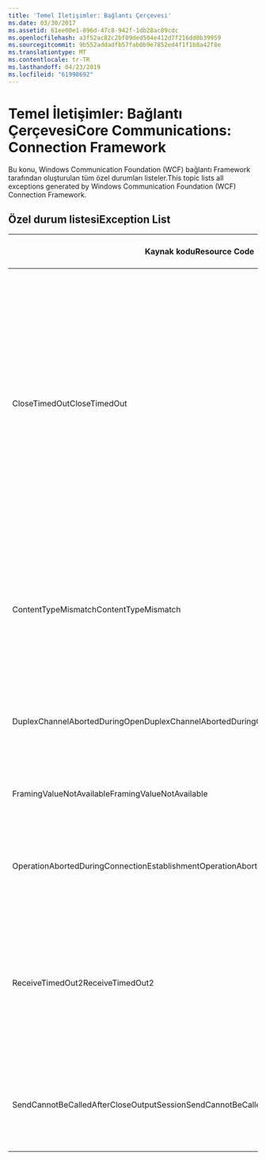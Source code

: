 ```yaml
---
title: 'Temel İletişimler: Bağlantı Çerçevesi'
ms.date: 03/30/2017
ms.assetid: 61ee00e1-896d-47c8-942f-1db28ac89cdc
ms.openlocfilehash: a3f52ac82c2bf09ded504e412d7f216dd0b39959
ms.sourcegitcommit: 9b552addadfb57fab0b9e7852ed4f1f1b8a42f8e
ms.translationtype: MT
ms.contentlocale: tr-TR
ms.lasthandoff: 04/23/2019
ms.locfileid: "61998692"
---
```

# <a name="core-communications-connection-framework"></a><span data-ttu-id="59939-102">Temel İletişimler: Bağlantı Çerçevesi</span><span class="sxs-lookup"><span data-stu-id="59939-102">Core Communications: Connection Framework</span></span>
<span data-ttu-id="59939-103">Bu konu, Windows Communication Foundation (WCF) bağlantı Framework tarafından oluşturulan tüm özel durumları listeler.</span><span class="sxs-lookup"><span data-stu-id="59939-103">This topic lists all exceptions generated by Windows Communication Foundation (WCF) Connection Framework.</span></span>  
  
## <a name="exception-list"></a><span data-ttu-id="59939-104">Özel durum listesi</span><span class="sxs-lookup"><span data-stu-id="59939-104">Exception List</span></span>  
  
|<span data-ttu-id="59939-105">Kaynak kodu</span><span class="sxs-lookup"><span data-stu-id="59939-105">Resource Code</span></span>|<span data-ttu-id="59939-106">Kaynak dizesi</span><span class="sxs-lookup"><span data-stu-id="59939-106">Resource String</span></span>|  
|-------------------|---------------------|  
|<span data-ttu-id="59939-107">CloseTimedOut</span><span class="sxs-lookup"><span data-stu-id="59939-107">CloseTimedOut</span></span>|<span data-ttu-id="59939-108">Close yöntemi belirtilen zamandan sonra zaman aşımına uğradı.</span><span class="sxs-lookup"><span data-stu-id="59939-108">The Close method timed out after the specified time.</span></span> <span data-ttu-id="59939-109">Close çağrısına geçirilen zaman aşımı değerini artırın ya da binding üstündeki CloseTimeout değerini artırın.</span><span class="sxs-lookup"><span data-stu-id="59939-109">Increase the timeout value that is passed to the call to Close or increase the CloseTimeout value on the binding.</span></span> <span data-ttu-id="59939-110">Bu işlem için ayrılan süre daha uzun bir zaman aşımı değerinin bir bölümü olabilir.</span><span class="sxs-lookup"><span data-stu-id="59939-110">The time allotted to this operation may have been a portion of a longer timeout.</span></span>|  
|<span data-ttu-id="59939-111">ContentTypeMismatch</span><span class="sxs-lookup"><span data-stu-id="59939-111">ContentTypeMismatch</span></span>|<span data-ttu-id="59939-112">Belirtilen içerik türü, belirtilen bekliyor bir hizmete gönderildi.</span><span class="sxs-lookup"><span data-stu-id="59939-112">The specified content type was sent to a service that was expecting the specified.</span></span> <span data-ttu-id="59939-113">İstemci ve hizmet bağlamaları eşleşmiyor olabilir.</span><span class="sxs-lookup"><span data-stu-id="59939-113">The client and service bindings may be mismatched.</span></span>|  
|<span data-ttu-id="59939-114">DuplexChannelAbortedDuringOpen</span><span class="sxs-lookup"><span data-stu-id="59939-114">DuplexChannelAbortedDuringOpen</span></span>|<span data-ttu-id="59939-115">Belirtilen çift yönlü kanalı açma işlemi sırasında sonlandırıldı.</span><span class="sxs-lookup"><span data-stu-id="59939-115">The duplex channel to the specified terminated during the Open process.</span></span>|  
|<span data-ttu-id="59939-116">FramingValueNotAvailable</span><span class="sxs-lookup"><span data-stu-id="59939-116">FramingValueNotAvailable</span></span>|<span data-ttu-id="59939-117">Bu değil tam olduğu için kodu çünkü değer erişilemez.</span><span class="sxs-lookup"><span data-stu-id="59939-117">The value cannot be accessed because it is not fully decoded.</span></span>|  
|<span data-ttu-id="59939-118">OperationAbortedDuringConnectionEstablishment</span><span class="sxs-lookup"><span data-stu-id="59939-118">OperationAbortedDuringConnectionEstablishment</span></span>|<span data-ttu-id="59939-119">Belirtilen bağlantı kurarken işlemi sonlandırıldı.</span><span class="sxs-lookup"><span data-stu-id="59939-119">The operation was terminated while establishing a connection to the specified.</span></span>|  
|<span data-ttu-id="59939-120">ReceiveTimedOut2</span><span class="sxs-lookup"><span data-stu-id="59939-120">ReceiveTimedOut2</span></span>|<span data-ttu-id="59939-121">Alma işlemi belirtilen zamandan sonra zaman aşımına uğradı.</span><span class="sxs-lookup"><span data-stu-id="59939-121">The receive operation has timed out after the specified time.</span></span> <span data-ttu-id="59939-122">Bu işlem için ayrılan süre daha uzun bir zaman aşımı değerinin bir bölümü olabilir.</span><span class="sxs-lookup"><span data-stu-id="59939-122">The time allotted to this operation may have been a portion of a longer timeout.</span></span>|  
|<span data-ttu-id="59939-123">SendCannotBeCalledAfterCloseOutputSession</span><span class="sxs-lookup"><span data-stu-id="59939-123">SendCannotBeCalledAfterCloseOutputSession</span></span>|<span data-ttu-id="59939-124">CloseOutputSession çağrıldıktan sonra bir kanalda ileti gönderemezsiniz.</span><span class="sxs-lookup"><span data-stu-id="59939-124">You cannot send messages on a channel after CloseOutputSession has been called.</span></span>|
